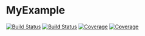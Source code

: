 # MyExample

[![Build Status](https://travis-ci.com/YanniPapandreou/MyExample.jl.svg?branch=main)](https://app.travis-ci.com/github/YanniPapandreou/MyExample.jl)
[![Build Status](https://ci.appveyor.com/api/projects/status/github/YanniPapandreou/MyExample.jl?svg=true)](https://ci.appveyor.com/project/YanniPapandreou/MyExample-jl)
[![Coverage](https://codecov.io/gh/YanniPapandreou/MyExample.jl/branch/main/graph/badge.svg)](https://codecov.io/gh/YanniPapandreou/MyExample.jl)
[![Coverage](https://coveralls.io/repos/github/YanniPapandreou/MyExample.jl/badge.svg?branch=main)](https://coveralls.io/github/YanniPapandreou/MyExample.jl?branch=main)
